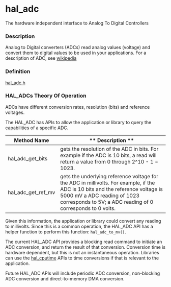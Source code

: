 # hal_adc

The hardware independent interface to Analog To Digital Controllers

### Description

Analog to Digital converters (ADCs) read analog values (voltage) and convert
them to digital values to be used in your applications.  For a description
of ADC, see [wikipedia](https://en.wikipedia.org/wiki/Analog-to-digital_converter)

### Definition

[hal_adc.h](https://github.com/apache/incubator-mynewt-larva/blob/master/hw/hal/include/hal/hal_adc.h)

### HAL_ADCs Theory Of Operation

ADCs have different conversion rates, resolution (bits) and reference voltages.

The HAL_ADC has APIs to allow the application or library to query the capabilities
of a specific ADC.


| **Method Name** | ** Description ** |
|--------------|----------------------|
| hal_adc_get_bits | gets the resolution of the ADC in bits.  For example if the ADC is 10 bits, a read will return a value from 0 through 2^10 - 1 = 1023.
| hal_adc_get_ref_mv | gets the underlying reference voltage for the ADC in millivolts.  For example, if the ADC is 10 bits and the reference voltage is 5000 mV a ADC reading of 1023 corresponds to 5V; a ADC reading of 0 corresponds to 0 volts.  

Given this information, the application or library could convert any reading
to millivolts.  Since this is a common operation, the HAL_ADC API has a helper
function to perform this function: `hal_adc_to_mv()`.
 
The current HAL_ADC API provides a blocking read command to initiate an ADC
conversion, and return the result of that conversion.  Conversion time is
hardware dependent, but this is not an instantaneous operation.  Libraries
can use the [hal_cputime](../hal_cputime/hal_cpu_timer.md) APIs to 
time conversions if that is relevant to the application.

Future HAL_ADC APIs will include periodic ADC conversion, non-blocking ADC
conversion and direct-to-memory DMA conversion. 




